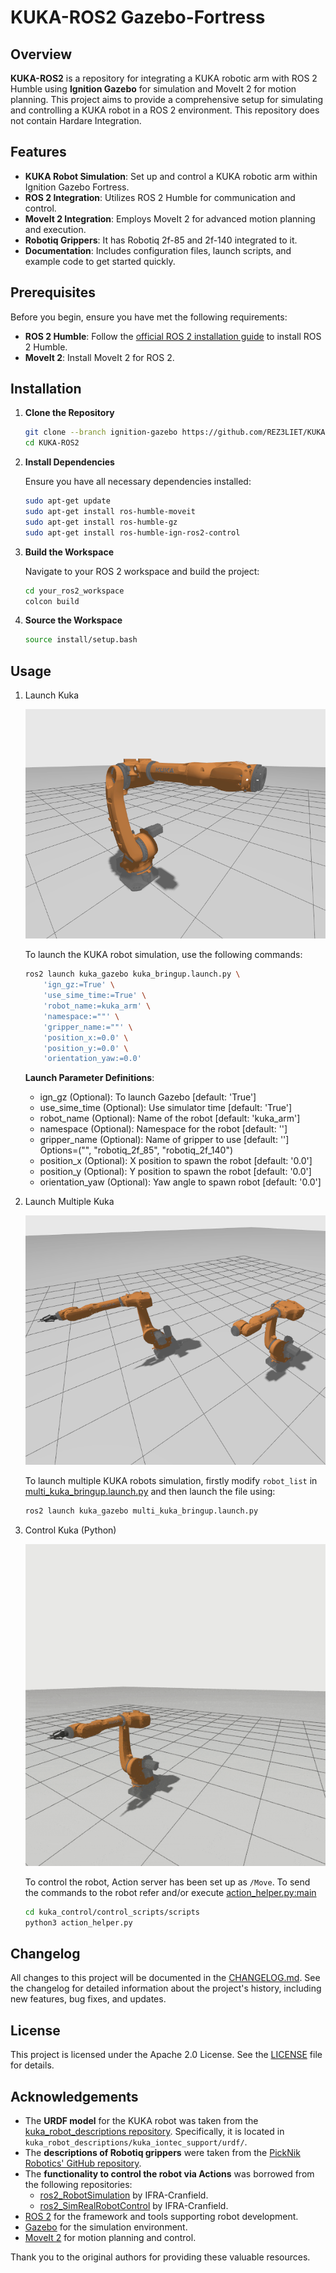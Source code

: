# KUKA-ROS2 Gazebo-Fortress

## Overview

**KUKA-ROS2** is a repository for integrating a KUKA robotic arm with ROS 2 Humble using **Ignition Gazebo** for simulation and MoveIt 2 for motion planning. This project aims to provide a comprehensive setup for simulating and controlling a KUKA robot in a ROS 2 environment.
This repository does not contain Hardare Integration.

## Features

- **KUKA Robot Simulation**: Set up and control a KUKA robotic arm within Ignition Gazebo Fortress.
- **ROS 2 Integration**: Utilizes ROS 2 Humble for communication and control.
- **MoveIt 2 Integration**: Employs MoveIt 2 for advanced motion planning and execution.
- **Robotiq Grippers**: It has Robotiq 2f-85 and 2f-140 integrated to it.
- **Documentation**: Includes configuration files, launch scripts, and example code to get started quickly.

## Prerequisites

Before you begin, ensure you have met the following requirements:

- **ROS 2 Humble**: Follow the [official ROS 2 installation guide](https://docs.ros.org/en/humble/Installation.html) to install ROS 2 Humble.
- **MoveIt 2**: Install MoveIt 2 for ROS 2.

## Installation

1. **Clone the Repository**

    ```bash
    git clone --branch ignition-gazebo https://github.com/REZ3LIET/KUKA-ROS2.git
    cd KUKA-ROS2
    ```

2. **Install Dependencies**

    Ensure you have all necessary dependencies installed:

    ```bash
    sudo apt-get update
    sudo apt-get install ros-humble-moveit
    sudo apt-get install ros-humble-gz
    sudo apt-get install ros-humble-ign-ros2-control
    ```

3. **Build the Workspace**

    Navigate to your ROS 2 workspace and build the project:

    ```bash
    cd your_ros2_workspace
    colcon build
    ```

4. **Source the Workspace**

    ```bash
    source install/setup.bash
    ```

## Usage

1. Launch Kuka

    ![Kuka in Fortress](./readme_data/kuka_gazebo_ign.png)

    To launch the KUKA robot simulation, use the following commands:
    ```bash
    ros2 launch kuka_gazebo kuka_bringup.launch.py \
        'ign_gz:=True' \
        'use_sime_time:=True' \
        'robot_name:=kuka_arm' \
        'namespace:=""' \
        'gripper_name:=""' \
        'position_x:=0.0' \
        'position_y:=0.0' \
        'orientation_yaw:=0.0'
    ```
    **Launch Parameter Definitions**:
    - ign_gz (Optional): To launch Gazebo [default: 'True']
    - use_sime_time (Optional): Use simulator time [default: 'True']
    - robot_name (Optional): Name of the robot [default: 'kuka_arm']
    - namespace (Optional): Namespace for the robot [default: '']
    - gripper_name (Optional): Name of gripper to use [default: ''] Options=("", "robotiq_2f_85", "robotiq_2f_140")
    - position_x (Optional): X position to spawn the robot [default: '0.0']
    - position_y (Optional): Y position to spawn the robot [default: '0.0']
    - orientation_yaw (Optional): Yaw angle to spawn robot [default: '0.0']

2. Launch Multiple Kuka

    ![Multiple Kuka in Fortress](./readme_data/multi_kuka_ign.png)

    To launch multiple KUKA robots simulation, firstly modify `robot_list` in [multi_kuka_bringup.launch.py](./kuka_gazebo/launch/multi_kuka_bringup.launch.py) and then launch the file using:

    ```bash
    ros2 launch kuka_gazebo multi_kuka_bringup.launch.py
    ```

3. Control Kuka (Python)

    ![Kuka Control Python](./readme_data/kuka_control.gif)

    To control the robot, Action server has been set up as `/Move`. To send the commands to the robot refer and/or execute [action_helper.py:main](./kuka_control/control_scripts/scripts/action_helper.py)

    ```bash
    cd kuka_control/control_scripts/scripts
    python3 action_helper.py
    ```

## Changelog

All changes to this project will be documented in the [CHANGELOG.md](CHANGELOG.md).
See the changelog for detailed information about the project's history, including new features, bug fixes, and updates.

## License
This project is licensed under the Apache 2.0 License. See the [LICENSE](./LICENSE) file for details.


## Acknowledgements
- The **URDF model** for the KUKA robot was taken from the [kuka_robot_descriptions repository](https://github.com/kroshu/kuka_robot_descriptions). Specifically, it is located in `kuka_robot_descriptions/kuka_iontec_support/urdf/`. 
- The **descriptions of Robotiq grippers** were taken from the [PickNik Robotics' GitHub repository](https://github.com/PickNikRobotics/ros2_robotiq_gripper/tree/main).
- The **functionality to control the robot via Actions** was borrowed from the following repositories:
  - [ros2_RobotSimulation](https://github.com/IFRA-Cranfield/ros2_RobotSimulation/tree/humble) by IFRA-Cranfield.
  - [ros2_SimRealRobotControl](https://github.com/IFRA-Cranfield/ros2_SimRealRobotControl) by IFRA-Cranfield.
- [ROS 2](https://index.ros.org/doc/ros2/) for the framework and tools supporting robot development.
- [Gazebo](https://gazebosim.org/docs/latest/getstarted/) for the simulation environment.
- [MoveIt 2](https://moveit.picknik.ai/humble/index.html) for motion planning and control.


Thank you to the original authors for providing these valuable resources.
